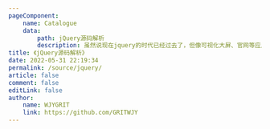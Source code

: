 ```yaml
---
pageComponent:
    name: Catalogue
    data: 
        path: jQuery源码解析
        description: 虽然说现在jquery的时代已经过去了，但像可视化大屏、官网等应用还是会用到的，而且里面也封装了很多的技巧，这些对于我们自己开发时也是刚需，所以还是有必要学习的。现在的计划是6月把这几个源码系列总进度达到60%。之后就要转到大数据、知识图谱等这类领域了                     
title: 《jQuery源码解析》
date: 2022-05-31 22:19:34
permalink: /source/jquery/
article: false
comment: false
editLink: false
author:
    name: WJYGRIT
    link: https://github.com/GRITWJY
---
```


